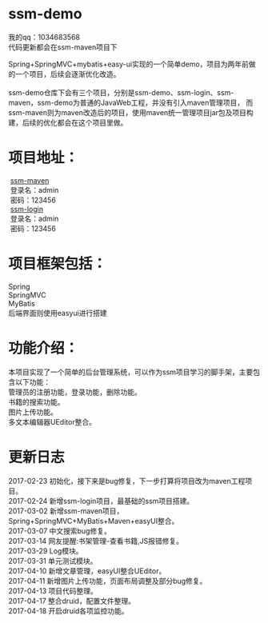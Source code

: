 # ssm-demo <br /> 
我的qq：1034683568<br /> 
代码更新都会在ssm-maven项目下<br /> 

Spring+SpringMVC+mybatis+easy-ui实现的一个简单demo，项目为两年前做的一个项目，后续会逐渐优化改造。 <br /> <br /> 
ssm-demo仓库下会有三个项目，分别是ssm-demo、ssm-login、ssm-maven，ssm-demo为普通的JavaWeb工程，并没有引入maven管理项目， 
而ssm-maven则为maven改造后的项目，使用maven统一管理项目jar包及项目构建，后续的优化都会在这个项目里做。 <br /> 
# 项目地址： <br /> 
  <a href='http://ssm-maven-demo.hanshuai.xin'>ssm-maven</a> <br /> 
  登录名：admin <br /> 
  密码：123456 <br /> 
  <a href='http://ssm-login.hanshuai.xin'>ssm-login</a> <br /> 
  登录名：admin <br /> 
  密码：123456 <br /> 
  
# 项目框架包括：
Spring <br /> 
SpringMVC <br /> 
MyBatis <br /> 
后端界面则使用easyui进行搭建 <br /> 

# 功能介绍：
本项目实现了一个简单的后台管理系统，可以作为ssm项目学习的脚手架，主要包含以下功能： <br /> 
管理员的注册功能，登录功能，删除功能。 <br /> 
书籍的搜索功能。 <br /> 
图片上传功能。 <br /> 
多文本编辑器UEditor整合。 <br /> 

# 更新日志
  2017-02-23 初始化，接下来是bug修复，下一步打算将项目改为maven工程项目。 <br /> 
  2017-02-24 新增ssm-login项目，最基础的ssm项目搭建。 <br /> 
  2017-03-02 新增ssm-maven项目，Spring+SpringMVC+MyBatis+Maven+easyUI整合。 <br /> 
  2017-03-07 中文搜索bug修复。<br /> 
  2017-03-14 网友提醒:书架管理-查看书籍,JS报错修复。<br/>
  2017-03-29 Log模块。<br/>
  2017-03-31 单元测试模块。<br/>
  2017-04-10 新增文章管理，easyUI整合UEditor。<br/>
  2017-04-11 新增图片上传功能，页面布局调整及部分bug修复。<br/>
  2017-04-13 项目代码整理。<br/>
  2017-04-17 整合druid，配置文件整理。<br/>
  2017-04-18 开启druid各项监控功能。<br/>

